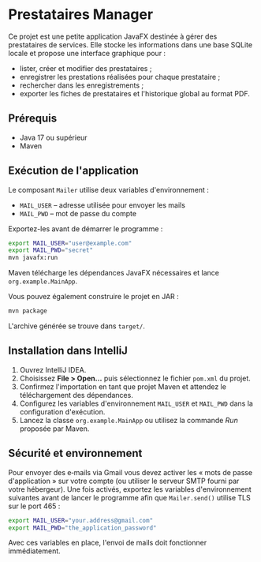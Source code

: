 # Prestataires Manager

Ce projet est une petite application JavaFX destinée à gérer des prestataires de services.
Elle stocke les informations dans une base SQLite locale et propose une interface graphique pour :

- lister, créer et modifier des prestataires ;
- enregistrer les prestations réalisées pour chaque prestataire ;
- rechercher dans les enregistrements ;
- exporter les fiches de prestataires et l'historique global au format PDF.

## Prérequis

- Java 17 ou supérieur
- Maven

## Exécution de l'application

Le composant `Mailer` utilise deux variables d'environnement :

- `MAIL_USER` – adresse utilisée pour envoyer les mails
- `MAIL_PWD` – mot de passe du compte

Exportez-les avant de démarrer le programme :

```bash
export MAIL_USER="user@example.com"
export MAIL_PWD="secret"
mvn javafx:run
```

Maven télécharge les dépendances JavaFX nécessaires et lance `org.example.MainApp`.

Vous pouvez également construire le projet en JAR :

```bash
mvn package
```

L'archive générée se trouve dans `target/`.

## Installation dans IntelliJ

1. Ouvrez IntelliJ IDEA.
2. Choisissez **File > Open…** puis sélectionnez le fichier `pom.xml` du projet.
3. Confirmez l'importation en tant que projet Maven et attendez le téléchargement des dépendances.
4. Configurez les variables d'environnement `MAIL_USER` et `MAIL_PWD` dans la configuration d'exécution.
5. Lancez la classe `org.example.MainApp` ou utilisez la commande *Run* proposée par Maven.

## Sécurité et environnement

Pour envoyer des e‑mails via Gmail vous devez activer les « mots de passe d'application » sur votre compte (ou
utiliser le serveur SMTP fourni par votre hébergeur). Une fois activés, exportez les variables d'environnement suivantes avant de lancer le programme afin que `Mailer.send()` utilise TLS sur le port 465 :

```bash
export MAIL_USER="your.address@gmail.com"
export MAIL_PWD="the_application_password"
```

Avec ces variables en place, l'envoi de mails doit fonctionner immédiatement.
